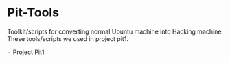 # Pit-Tools
Toolkit/scripts for converting normal Ubuntu machine into Hacking machine.
These tools/scripts we used in project pit1.

 &minus; Project Pit1
